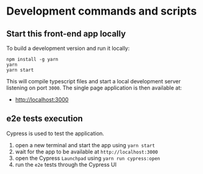 # Development commands and scripts

## Start this front-end app locally

To build a development version and run it locally:

    npm install -g yarn
    yarn
    yarn start

This will compile typescript files and start a local development server listening on port `3000`. The single page application is then available at:

- [http://localhost:3000](http://localhost:3000)

## e2e tests execution

Cypress is used to test the application.

1. open a new terminal and start the app using `yarn start`
1. wait for the app to be available at `http://localhost:3000`
1. open the Cypress `Launchpad` using `yarn run cypress:open`
1. run the `e2e` tests through the Cypress UI
